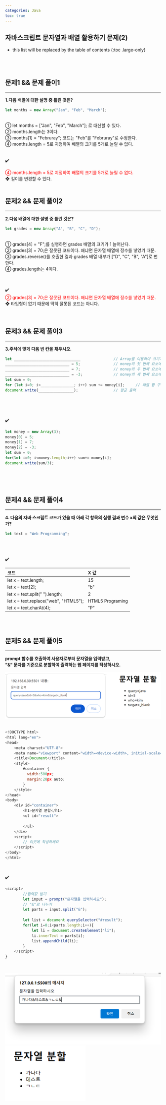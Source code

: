 ```yaml
---
categories: Java
toc: true
---
```


## 자바스크립트 문자열과 배열 활용하기 문제(2)
* this list will be replaced by the table of contents
{:toc .large-only}
  <br> 
  <br>
  <br>
  <br>

## 문제1 && 문제 풀이1
___
**1.다음 배열에 대한 설명 중 틀린 것은?** 
<br>

```js
let months = new Array("Jan", "Feb", "March");
```
<br>
① let months = ["Jan", "Feb", "March"]; 로 대신할 수 있다.
<br>
② months.length는 3이다.
<br>
③ months[1] = "Februray"; 코드는 "Feb"를 "Februray"로 수정한다.
<br>
④ months.length = 5로 지정하여 배열의 크기를 5개로 늘릴 수 없다.
<br>
<br>
<br>
✔️

<span style="color: red;">④ months.length = 5로 지정하여 배열의 크기를 5개로 늘릴 수 없다.</span>
<br>
❖ 길이를 변경할 수 있다.
<br>
<br>

## 문제2 && 문제 풀이2
___
**2.다음 배열에 대한 설명 중 틀린 것은?**
<br>
```js
let grades = new Array("A", "B", "C", "D");
```
<br>
① grades[4] = "F";를 실행하면 grades 배열의 크기가 1 늘어난다.
<br>
② grades[3] = 70;은 잘못된 코드이다. 왜냐면 문자열 배열에 정수를 넣었기 때문.
<br>
③ grades.reverse()를 호출한 결과 grades 배열 내부가 ["D", "C", "B", "A"]로 변한다.
<br>
④ grades.length는 4이다.
<br>
<br>
<br>

  ✔️ 
  <br>
<span style="color: red;">② grades[3] = 70;은 잘못된 코드이다. 왜냐면 문자열 배열에 정수를 넣었기 때문.</span>
<br>
❖ 타입형이 없기 때문에 딱히 잘못된 코드는 아니다.
<br>
<br>
<br>

## 문제3 && 문제 풀이3
___
**3.주석에 맞게 다음 빈 칸을 채우시오.** <br>
```js
let ______________________________               // Array를 이용하여 크기가 3인 배열 money 생성
_____________________________ = 5;               // money의 첫 번째 요소에 5 삽입
_____________________________ = 7;               // money의 두 번째 요소에 7 삽입
_____________________________ = -3;              // money의 세 번째 요소에 -3 삽입
let sum = 0;
for (let i=0; i<_______________; i++) sum += money[i];     // 배열 합 구하기
document.write(________________);                // 평균 출력
```
<br>
<br>
<br>

  ✔️ <br>
  
```js
let money = new Array(3);
money[0] = 5;
money[1] = 7;
money[2] = -3;
let sum = 0;
for(let i=0; i<money.length;i++) sum+= money[i];
document.write(sum/3);
```
<br>
<br>
<br>
  
## 문제4 && 문제 풀이4
___
**4. 다음의 자바 스크립트 코드가 있을 때 아래 각 항목의 실행 결과 변수 x의 값은 무엇인가?** <br>

```js
let text = "Web Programming";
```
<br>
<br>
<br>
✔️ 
<br>


|                  코드                 |      X 값         
|:--------------------------------------|:-----------------
| let x = text.length;                  | 15        
| let x = text[2];                      | "b"               
| let x = text.split(" ").length;       | 2
| let x = text.replace("web", "HTML5"); | HTML5 Programing
| let x = text.charAt(4);               | "P"

<br>
<br>

## 문제5 && 문제 풀이5
___
**prompt 함수를 호출하여 사용자로부터 문자열을 입력받고,** <br>
**"&" 문자를 기준으로 분할하여 출력하는 웹 페이지를 작성하시오.**
<br>

![첨부1](https://github.com/YuiLoong/YuiLoong.github.io/blob/master/assets/img/0418_1.png?raw=true)
<br>
<br>

```js
<!DOCTYPE html>
<html lang="en">
<head>
    <meta charset="UTF-8">
    <meta name="viewport" content="width=<device-width>, initial-scale=1.0">
    <title>Document</title>
    <style>
        #container {
          width:500px;
          margin:20px auto;
        }
    </style>
</head>
<body>
    <div id="container">
        <h1>문자열 분할</h1>
        <ul id="result">

        </ul>
    </div>
    <script>
        // 이곳에 작성하세요
    </script>
</body>
</html>
```
<br>

  ✔️ <br>
  
```js
<script>
        //입력값 받기
        let input = prompt("문자열을 입력하시오");
        // "&"로 나누기
        let parts = input.split("&");

        let list = document.querySelector("#result");
        for(let i=0;i<parts.length;i++){
            let li = document.createElement("li");
            li.innerText = parts[i];
            list.appendChild(li);
        }
    </script>
}

```
<br>

![첨부2](https://github.com/YuiLoong/YuiLoong.github.io/blob/master/assets/img/0418_2.png?raw=true)
<br>
![첨부3](https://github.com/YuiLoong/YuiLoong.github.io/blob/master/assets/img/0418_3.png?raw=true)
<br>

